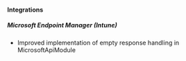 
#### Integrations
##### Microsoft Endpoint Manager (Intune)
- Improved implementation of empty response handling in MicrosoftApiModule 
